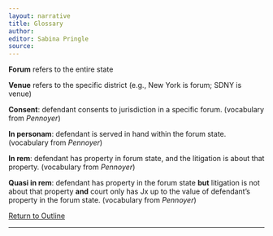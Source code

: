 ```yaml
---
layout: narrative
title: Glossary
author:
editor: Sabina Pringle
source:
---
```


**Forum** refers to the entire state

**Venue** refers to the specific district (e.g., New York is forum; SDNY is venue)

**Consent**: defendant consents to jurisdiction in a specific forum. (vocabulary from *Pennoyer*)

**In personam**: defendant is served in hand within the forum state. (vocabulary from *Pennoyer*)

**In rem**: defendant has property in forum state, and the litigation is about that property. (vocabulary from *Pennoyer*)

**Quasi in rem**: defendant has property in the forum state **but** litigation is not about that property **and** court only has Jx up to the value of defendant’s property in the forum state. (vocabulary from *Pennoyer*)

[Return to Outline](https://binipringle.github.io/civilprocedure/texts/0-outline/)

---
